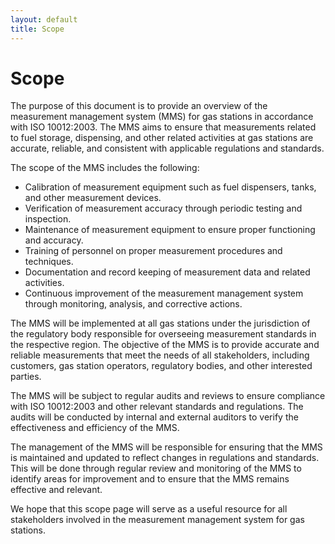 ```yaml
---
layout: default
title: Scope
---
```


# Scope

The purpose of this document is to provide an overview of the measurement management system (MMS) for gas stations in accordance with ISO 10012:2003. The MMS aims to ensure that measurements related to fuel storage, dispensing, and other related activities at gas stations are accurate, reliable, and consistent with applicable regulations and standards.

The scope of the MMS includes the following:

- Calibration of measurement equipment such as fuel dispensers, tanks, and other measurement devices.
- Verification of measurement accuracy through periodic testing and inspection.
- Maintenance of measurement equipment to ensure proper functioning and accuracy.
- Training of personnel on proper measurement procedures and techniques.
- Documentation and record keeping of measurement data and related activities.
- Continuous improvement of the measurement management system through monitoring, analysis, and corrective actions.

The MMS will be implemented at all gas stations under the jurisdiction of the regulatory body responsible for overseeing measurement standards in the respective region. The objective of the MMS is to provide accurate and reliable measurements that meet the needs of all stakeholders, including customers, gas station operators, regulatory bodies, and other interested parties.

The MMS will be subject to regular audits and reviews to ensure compliance with ISO 10012:2003 and other relevant standards and regulations. The audits will be conducted by internal and external auditors to verify the effectiveness and efficiency of the MMS.

The management of the MMS will be responsible for ensuring that the MMS is maintained and updated to reflect changes in regulations and standards. This will be done through regular review and monitoring of the MMS to identify areas for improvement and to ensure that the MMS remains effective and relevant.

We hope that this scope page will serve as a useful resource for all stakeholders involved in the measurement management system for gas stations.
